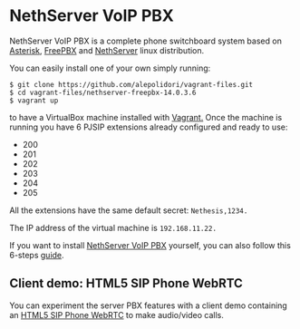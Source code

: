 # NethServer VoIP PBX

NethServer VoIP PBX is a complete phone switchboard system based on [Asterisk](https://www.asterisk.org/), [FreePBX](https://www.freepbx.org/) and [NethServer](https://www.nethserver.org/) linux distribution.

You can easily install one of your own simply running:

```console
$ git clone https://github.com/alepolidori/vagrant-files.git
$ cd vagrant-files/nethserver-freepbx-14.0.3.6
$ vagrant up
```

to have a VirtualBox machine installed with [Vagrant.](https://www.vagrantup.com/)
Once the machine is running you have 6 PJSIP extensions already configured and ready to use:

- 200
- 201
- 202
- 203
- 204
- 205

All the extensions have the same default secret: `Nethesis,1234.`

The IP address of the virtual machine is `192.168.11.22.`

If you want to install [NethServer VoIP PBX](http://docs.nethserver.org/en/v7/freepbx.html) yourself, you can also follow this 6-steps [guide](https://github.com/alepolidori/nethserver-voip-pbx-guide/).

## Client demo: HTML5 SIP Phone WebRTC

You can experiment the server PBX features with a client demo containing an [HTML5 SIP Phone WebRTC](https://github.com/alepolidori/janus-webrtc-phone) to make audio/video calls.
